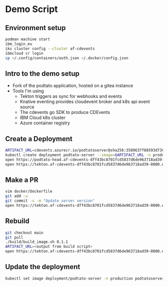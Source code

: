 # Demo Script

## Environment setup

```sh
podman machine start
ibm_login_eu
iks cluster config --cluster af-cdevents
ibmcloud cr login
cp ~/.config/containers/auth.json ~/.docker/config.json
```

## Intro to the demo setup

- Fork of the podtato application, hosted on a gitea instance
- Tools I'm using
  - Tekton triggers as sync for webhooks and events
  - Knative eventing provides cloudevent broker and k8s api event source
  - The cdevents go SDK to produce CDEvents
  - IBM Cloud k8s cluster
  - Azure container registry

## Create a Deployment

```sh
ARTIFACT_URL=cdevents.azurecr.io/podtatoserver@sha256:3589637f88593d730fdb3cd32558588d846bc699cbdc04e8a97f200687c4b6cf
kubectl create deployment podtato-server --image=$ARTIFACT_URL -n production
open https://podtato-head.af-cdevents-dff43bc8701fcd5837d6de963718ad39-0000.eu-gb.containers.appdomain.cloud/
open https://tekton.af-cdevents-dff43bc8701fcd5837d6de963718ad39-0000.eu-gb.containers.appdomain.cloud/#/taskruns
```

## Make a PR

```sh
vim docker/Dockerfile
git add -u
git commit -s -m "Update server version"
open https://tekton.af-cdevents-dff43bc8701fcd5837d6de963718ad39-0000.eu-gb.containers.appdomain.cloud/#/taskruns
```

## Rebuild

```sh
git checkout main
git pull
./build/build_image.sh 0.1.1
ARTIFACT_URL=<output from build script>
open https://tekton.af-cdevents-dff43bc8701fcd5837d6de963718ad39-0000.eu-gb.containers.appdomain.cloud/#/taskruns
```

## Update the deployment

```sh
kubectl set image deployment/podtato-server -n production podtatoserver=$ARTIFACT_URL
```
